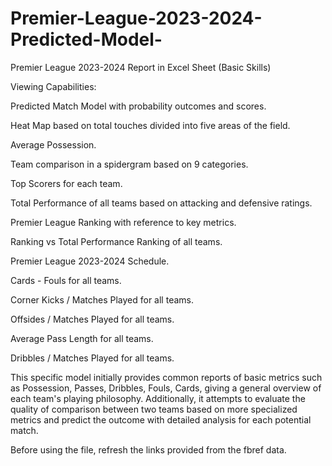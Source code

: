 # Premier-League-2023-2024-Predicted-Model-

Premier League 2023-2024 Report in Excel Sheet (Basic Skills)

Viewing Capabilities:

Predicted Match Model with probability outcomes and scores.

Heat Map based on total touches divided into five areas of the field.

Average Possession.

Team comparison in a spidergram based on 9 categories.

Top Scorers for each team.

Total Performance of all teams based on attacking and defensive ratings.

Premier League Ranking with reference to key metrics.

Ranking vs Total Performance Ranking of all teams.

Premier League 2023-2024 Schedule.

Cards - Fouls for all teams.

Corner Kicks / Matches Played for all teams.

Offsides / Matches Played for all teams.

Average Pass Length for all teams.

Dribbles / Matches Played for all teams.

This specific model initially provides common reports of basic metrics such as Possession, Passes, Dribbles, Fouls, Cards, giving a general overview of each team's playing philosophy. Additionally, it attempts to evaluate the quality of comparison between two teams based on more specialized metrics and predict the outcome with detailed analysis for each potential match.

Before using the file, refresh the links provided from the fbref data.
